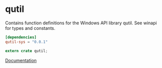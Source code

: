 # qutil #
Contains function definitions for the Windows API library qutil. See winapi for types and constants.

```toml
[dependencies]
qutil-sys = "0.0.1"
```

```rust
extern crate qutil;
```

[Documentation](https://retep998.github.io/doc/qutil/)
